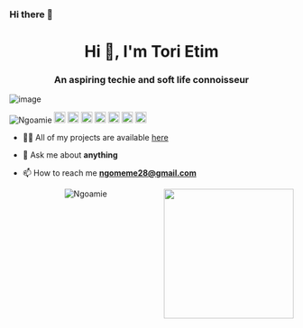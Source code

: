 ### Hi there 👋

<!--
**Ngoamie/ngoamie** is a ✨ _special_ ✨ repository because its `README.md` (this file) appears on your GitHub profile.

Here are some ideas to get you started:

- 🔭 I’m currently working on ...
- 🌱 I’m currently learning ...
- 👯 I’m looking to collaborate on ...
- 🤔 I’m looking for help with ...
- 💬 Ask me about ...
- 📫 How to reach me: ...
- 😄 Pronouns: ...
- ⚡ Fun fact: ...
-->

<h1 align="center">Hi 👋, I'm Tori Etim </h1>
<h3 align="center">An aspiring techie and soft life connoisseur </h3>

![image](https://github.com/saadeghi/saadeghi/blob/master/dino.gif)

<p align="left">
<img src="https://komarev.com/ghpvc/?username=Ngoamie" alt="Ngoamie" />
  
  <img src="https://img.icons8.com/color/48/000000/git.png" alt="git" width="20" height="20"/> 
  <img src="https://img.icons8.com/color/48/000000/react-native.png" alt="react" width="20" height="20"/> 
  <img src="https://img.icons8.com/color/48/000000/java-coffee-cup-logo.png" alt="java" width="20" height="20"/>
  <img src="https://github.com/simple-icons/simple-icons/blob/develop/icons/apacheflink.svg" alt="flinks" width="20" height="20"/>  
  <img src="https://img.icons8.com/color/48/000000/intellij-idea.png" alt="II" width="20" height="20"/> 
  <img src="https://img.icons8.com/color/48/000000/nodejs.png" alt="nodejs" width="20" height="20"/> 
  <img src="https://img.icons8.com/color/48/000000/python.png" alt="python" width="20" height="20"/></p>

- 👨‍💻 All of my projects are available  [here](https://github.com/Ngoamie?tab=repositories)

- 💬 Ask me about **anything**

- 📫 How to reach me **ngomeme28@gmail.com**



<p align="center"> 
  <img src="https://github-readme-stats.vercel.app/api?username=Ngoamie&show_icons=true" alt="Ngoamie" />
  <img  align="right" src="https://github.com/Ngoamie/Ngoamie/blob/master/gifs/3aM.gif" width="230">
 </p>
 <!--

-->

<p align="center">
<a href="https://linkedin.com/in/victoria-etim-5109b9177/" target="blank"><img align="center" src="https://cdn.jsdelivr.net/npm/simple-icons@3.0.1/icons/linkedin.svg" alt="https://linkedin.com/in/victoria-etim-5109b9177/" height="20" width="20" /></a>
  <a href="https://www.instagram.com/tori_etim/" target="blank"><img align="center" src="https://cdn.jsdelivr.net/npm/simple-icons@3.0.1/icons/instagram.svg" alt="https://www.instagram.com/tori_etim/" height="20" width="20" /></a>
 <a href="https://twitter.com/tori_etim/" target="blank"><img align="center" src="https://cdn.jsdelivr.net/npm/simple-icons@3.0.1/icons/twitter.svg" alt="https://twitter.com/tori_etim/" height="20" width="20" /></a>

</p>
